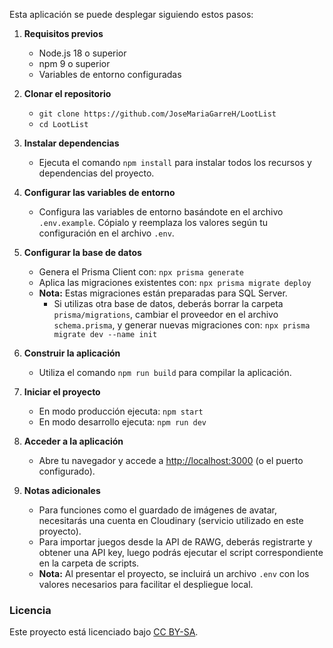 Esta aplicación se puede desplegar siguiendo estos pasos:

1. **Requisitos previos**
   - Node.js 18 o superior
   - npm 9 o superior
   - Variables de entorno configuradas

2. **Clonar el repositorio**
   - `git clone https://github.com/JoseMariaGarreH/LootList`
   - `cd LootList`

3. **Instalar dependencias**
   - Ejecuta el comando `npm install` para instalar todos los recursos y dependencias del proyecto.

4. **Configurar las variables de entorno**
   - Configura las variables de entorno basándote en el archivo `.env.example`. Cópialo y reemplaza los valores según tu configuración en el archivo `.env`.

5. **Configurar la base de datos**
   - Genera el Prisma Client con: `npx prisma generate`
   - Aplica las migraciones existentes con: `npx prisma migrate deploy`
   - **Nota:** Estas migraciones están preparadas para SQL Server.
     - Si utilizas otra base de datos, deberás borrar la carpeta `prisma/migrations`, cambiar el proveedor en el archivo `schema.prisma`, y generar nuevas migraciones con: `npx prisma migrate dev --name init`

6. **Construir la aplicación**
   - Utiliza el comando `npm run build` para compilar la aplicación.

7. **Iniciar el proyecto**
   - En modo producción ejecuta: `npm start`
   - En modo desarrollo ejecuta: `npm run dev`

8. **Acceder a la aplicación**
   - Abre tu navegador y accede a [http://localhost:3000](http://localhost:3000) (o el puerto configurado).

9. **Notas adicionales**
   - Para funciones como el guardado de imágenes de avatar, necesitarás una cuenta en Cloudinary (servicio utilizado en este proyecto).
   - Para importar juegos desde la API de RAWG, deberás registrarte y obtener una API key, luego podrás ejecutar el script correspondiente en la carpeta de scripts.
   - **Nota:** Al presentar el proyecto, se incluirá un archivo `.env` con los valores necesarios para facilitar el despliegue local.


### Licencia

Este proyecto está licenciado bajo [CC BY-SA](https://creativecommons.org/licenses/by-sa/4.0/).